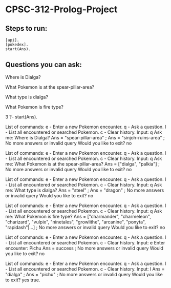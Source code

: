 # CPSC-312-Prolog-Project

## Steps to run: 

`[api].`  
`[pokedex].`  
`start(Ans).`  

## Questions you can ask: 

Where is Dialga?     

What Pokemon is at the spear-pillar-area?  

What type is dialga?  

What Pokemon is fire type?    

3 ?- start(Ans).

List of commands:
e - Enter a new Pokemon encounter.
q - Ask a question.
l - List all encountered or searched Pokemon.
c - Clear history.
Input: q
Ask me: Where is Dialga?
Ans = "spear-pillar-area" ;
Ans = "sinjoh-ruins-area" ;
No more answers or invalid query
Would you like to exit? no

List of commands:
e - Enter a new Pokemon encounter.
q - Ask a question.
l - List all encountered or searched Pokemon.
c - Clear history.
Input: q
Ask me: What Pokemon is at the spear-pillar-area?
Ans = ["dialga", "palkia"] ;
No more answers or invalid query
Would you like to exit? no

List of commands:
e - Enter a new Pokemon encounter.
q - Ask a question.
l - List all encountered or searched Pokemon.
c - Clear history.
Input: q
Ask me: What type is dialga?
Ans = "steel" ;
Ans = "dragon" ;
No more answers or invalid query
Would you like to exit? no

List of commands:
e - Enter a new Pokemon encounter.
q - Ask a question.
l - List all encountered or searched Pokemon.
c - Clear history.
Input: q
Ask me: What Pokemon is fire type?
Ans = ["charmander", "charmeleon", "charizard", "vulpix", "ninetales", "growlithe", "arcanine", "ponyta", "rapidash"|...] ;
No more answers or invalid query
Would you like to exit? no

List of commands:
e - Enter a new Pokemon encounter.
q - Ask a question.
l - List all encountered or searched Pokemon.
c - Clear history.
Input: e
Enter encounter: Pichu
Ans = success ;
No more answers or invalid query
Would you like to exit? no

List of commands:
e - Enter a new Pokemon encounter.
q - Ask a question.
l - List all encountered or searched Pokemon.
c - Clear history.
Input: l
Ans = "dialga" ;
Ans = "pichu" ;
No more answers or invalid query
Would you like to exit? yes
true.
